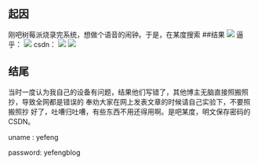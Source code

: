 ## 起因
刚吧树莓派烧录完系统，想做个语音的闹钟。于是，在某度搜索
##结果
![](/static/images/editor/Snipaste_2020-03-12_14-32-43_20200312153335270051.png)
逼乎：
![](/static/images/editor/Snipaste_2020-03-12_14-52-07_20200312153350937700.png)
csdn：
![](/static/images/editor/Snipaste_2020-03-12_14-55-03_20200312153403028716.png)
![](/static/images/editor/Snipaste_2020-03-12_14-55-03_20200312153418055884.png)
## 结尾

当时一度认为我自己的设备有问题，结果他们写错了，其他博主无脑直接照搬照抄，导致全网都是错误的
奉劝大家在网上发表文章的时候请自己实验下，不要照搬照抄
好了，吐嘈归吐嘈，有些东西不用还得用啊。是吧某度，明文保存密码的CSDN。

uname : yefeng

password: yefengblog